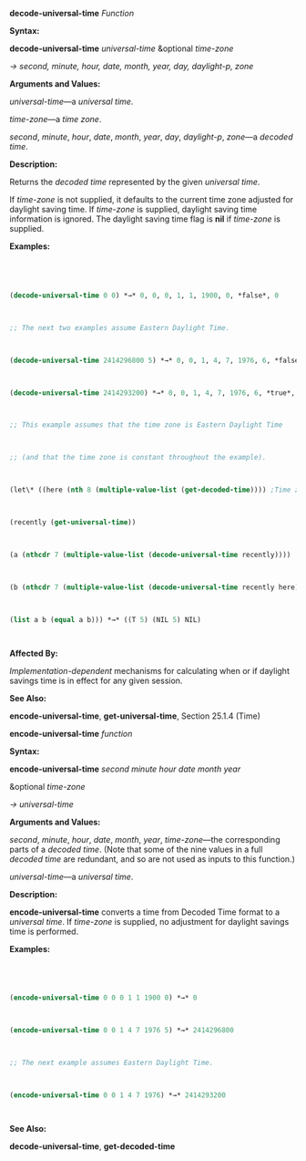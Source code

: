 **decode-universal-time** *Function* 



**Syntax:** 



**decode-universal-time** *universal-time* &optional *time-zone* 



*→ second, minute, hour, date, month, year, day, daylight-p, zone* 



**Arguments and Values:** 



*universal-time*—a *universal time*. 



*time-zone*—a *time zone*. 



*second*, *minute*, *hour*, *date*, *month*, *year*, *day*, *daylight-p*, *zone*—a *decoded time*. 



**Description:** 



Returns the *decoded time* represented by the given *universal time*. 



If *time-zone* is not supplied, it defaults to the current time zone adjusted for daylight saving time. If *time-zone* is supplied, daylight saving time information is ignored. The daylight saving time flag is **nil** if *time-zone* is supplied. 



**Examples:**
```lisp
 



(decode-universal-time 0 0) *→* 0, 0, 0, 1, 1, 1900, 0, *false*, 0 



;; The next two examples assume Eastern Daylight Time. 



(decode-universal-time 2414296800 5) *→* 0, 0, 1, 4, 7, 1976, 6, *false*, 5 



(decode-universal-time 2414293200) *→* 0, 0, 1, 4, 7, 1976, 6, *true*, 5 



;; This example assumes that the time zone is Eastern Daylight Time 



;; (and that the time zone is constant throughout the example). 



(let\* ((here (nth 8 (multiple-value-list (get-decoded-time)))) ;Time zone 



(recently (get-universal-time)) 



(a (nthcdr 7 (multiple-value-list (decode-universal-time recently)))) 



(b (nthcdr 7 (multiple-value-list (decode-universal-time recently here))))) 



(list a b (equal a b))) *→* ((T 5) (NIL 5) NIL) 




```
**Affected By:** 



*Implementation-dependent* mechanisms for calculating when or if daylight savings time is in effect for any given session. 



**See Also:** 



**encode-universal-time**, **get-universal-time**, Section 25.1.4 (Time) 







 



 



**encode-universal-time** *function* 



**Syntax:** 



**encode-universal-time** *second minute hour date month year* 



&optional *time-zone* 



*→ universal-time* 



**Arguments and Values:** 



*second*, *minute*, *hour*, *date*, *month*, *year*, *time-zone*—the corresponding parts of a *decoded time*. (Note that some of the nine values in a full *decoded time* are redundant, and so are not used as inputs to this function.) 



*universal-time*—a *universal time*. 



**Description:** 



**encode-universal-time** converts a time from Decoded Time format to a *universal time*. If *time-zone* is supplied, no adjustment for daylight savings time is performed. 



**Examples:**
```lisp
 



(encode-universal-time 0 0 0 1 1 1900 0) *→* 0 



(encode-universal-time 0 0 1 4 7 1976 5) *→* 2414296800 



;; The next example assumes Eastern Daylight Time. 



(encode-universal-time 0 0 1 4 7 1976) *→* 2414293200 




```
**See Also:** 



**decode-universal-time**, **get-decoded-time** 



